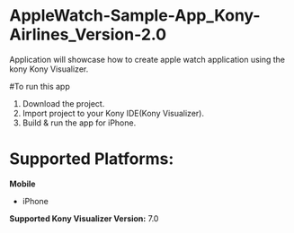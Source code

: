 # AppleWatch-Sample-App_Kony-Airlines_Version-2.0

Application will showcase how to create apple watch application using the kony Kony Visualizer.

#To run this app

1. Download the project.
2. Import project to your Kony IDE(Kony Visualizer).
3. Build & run the app for iPhone.

# Supported Platforms:
**Mobile**
 * iPhone 

**Supported Kony Visualizer Version:** 7.0
